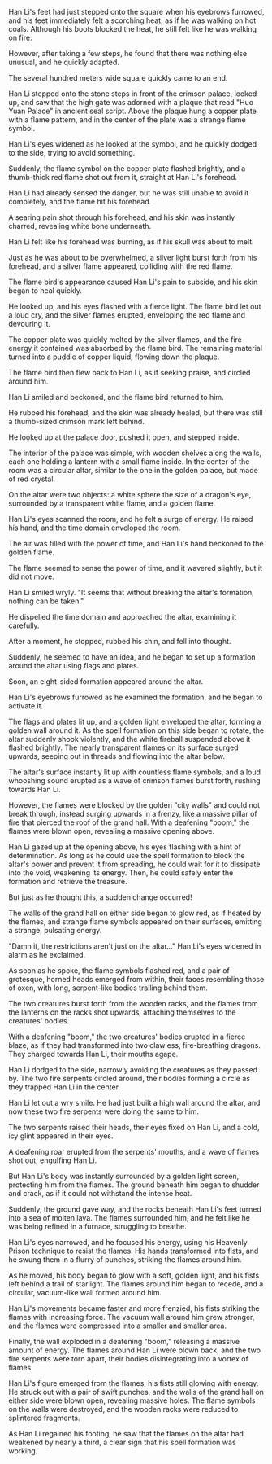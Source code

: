 Han Li's feet had just stepped onto the square when his eyebrows furrowed, and his feet immediately felt a scorching heat, as if he was walking on hot coals. Although his boots blocked the heat, he still felt like he was walking on fire.

However, after taking a few steps, he found that there was nothing else unusual, and he quickly adapted.

The several hundred meters wide square quickly came to an end.

Han Li stepped onto the stone steps in front of the crimson palace, looked up, and saw that the high gate was adorned with a plaque that read "Huo Yuan Palace" in ancient seal script. Above the plaque hung a copper plate with a flame pattern, and in the center of the plate was a strange flame symbol.

Han Li's eyes widened as he looked at the symbol, and he quickly dodged to the side, trying to avoid something.

Suddenly, the flame symbol on the copper plate flashed brightly, and a thumb-thick red flame shot out from it, straight at Han Li's forehead.

Han Li had already sensed the danger, but he was still unable to avoid it completely, and the flame hit his forehead.

A searing pain shot through his forehead, and his skin was instantly charred, revealing white bone underneath.

Han Li felt like his forehead was burning, as if his skull was about to melt.

Just as he was about to be overwhelmed, a silver light burst forth from his forehead, and a silver flame appeared, colliding with the red flame.

The flame bird's appearance caused Han Li's pain to subside, and his skin began to heal quickly.

He looked up, and his eyes flashed with a fierce light. The flame bird let out a loud cry, and the silver flames erupted, enveloping the red flame and devouring it.

The copper plate was quickly melted by the silver flames, and the fire energy it contained was absorbed by the flame bird. The remaining material turned into a puddle of copper liquid, flowing down the plaque.

The flame bird then flew back to Han Li, as if seeking praise, and circled around him.

Han Li smiled and beckoned, and the flame bird returned to him.

He rubbed his forehead, and the skin was already healed, but there was still a thumb-sized crimson mark left behind.

He looked up at the palace door, pushed it open, and stepped inside.

The interior of the palace was simple, with wooden shelves along the walls, each one holding a lantern with a small flame inside. In the center of the room was a circular altar, similar to the one in the golden palace, but made of red crystal.

On the altar were two objects: a white sphere the size of a dragon's eye, surrounded by a transparent white flame, and a golden flame.

Han Li's eyes scanned the room, and he felt a surge of energy. He raised his hand, and the time domain enveloped the room.

The air was filled with the power of time, and Han Li's hand beckoned to the golden flame.

The flame seemed to sense the power of time, and it wavered slightly, but it did not move.

Han Li smiled wryly. "It seems that without breaking the altar's formation, nothing can be taken."

He dispelled the time domain and approached the altar, examining it carefully.

After a moment, he stopped, rubbed his chin, and fell into thought.

Suddenly, he seemed to have an idea, and he began to set up a formation around the altar using flags and plates.

Soon, an eight-sided formation appeared around the altar.

Han Li's eyebrows furrowed as he examined the formation, and he began to activate it.

The flags and plates lit up, and a golden light enveloped the altar, forming a golden wall around it.
As the spell formation on this side began to rotate, the altar suddenly shook violently, and the white fireball suspended above it flashed brightly. The nearly transparent flames on its surface surged upwards, seeping out in threads and flowing into the altar below.

The altar's surface instantly lit up with countless flame symbols, and a loud whooshing sound erupted as a wave of crimson flames burst forth, rushing towards Han Li.

However, the flames were blocked by the golden "city walls" and could not break through, instead surging upwards in a frenzy, like a massive pillar of fire that pierced the roof of the grand hall. With a deafening "boom," the flames were blown open, revealing a massive opening above.

Han Li gazed up at the opening above, his eyes flashing with a hint of determination. As long as he could use the spell formation to block the altar's power and prevent it from spreading, he could wait for it to dissipate into the void, weakening its energy. Then, he could safely enter the formation and retrieve the treasure.

But just as he thought this, a sudden change occurred!

The walls of the grand hall on either side began to glow red, as if heated by the flames, and strange flame symbols appeared on their surfaces, emitting a strange, pulsating energy.

"Damn it, the restrictions aren't just on the altar..." Han Li's eyes widened in alarm as he exclaimed.

As soon as he spoke, the flame symbols flashed red, and a pair of grotesque, horned heads emerged from within, their faces resembling those of oxen, with long, serpent-like bodies trailing behind them.

The two creatures burst forth from the wooden racks, and the flames from the lanterns on the racks shot upwards, attaching themselves to the creatures' bodies.

With a deafening "boom," the two creatures' bodies erupted in a fierce blaze, as if they had transformed into two clawless, fire-breathing dragons. They charged towards Han Li, their mouths agape.

Han Li dodged to the side, narrowly avoiding the creatures as they passed by. The two fire serpents circled around, their bodies forming a circle as they trapped Han Li in the center.

Han Li let out a wry smile. He had just built a high wall around the altar, and now these two fire serpents were doing the same to him.

The two serpents raised their heads, their eyes fixed on Han Li, and a cold, icy glint appeared in their eyes.

A deafening roar erupted from the serpents' mouths, and a wave of flames shot out, engulfing Han Li.

But Han Li's body was instantly surrounded by a golden light screen, protecting him from the flames. The ground beneath him began to shudder and crack, as if it could not withstand the intense heat.

Suddenly, the ground gave way, and the rocks beneath Han Li's feet turned into a sea of molten lava. The flames surrounded him, and he felt like he was being refined in a furnace, struggling to breathe.

Han Li's eyes narrowed, and he focused his energy, using his Heavenly Prison technique to resist the flames. His hands transformed into fists, and he swung them in a flurry of punches, striking the flames around him.

As he moved, his body began to glow with a soft, golden light, and his fists left behind a trail of starlight. The flames around him began to recede, and a circular, vacuum-like wall formed around him.

Han Li's movements became faster and more frenzied, his fists striking the flames with increasing force. The vacuum wall around him grew stronger, and the flames were compressed into a smaller and smaller area.

Finally, the wall exploded in a deafening "boom," releasing a massive amount of energy. The flames around Han Li were blown back, and the two fire serpents were torn apart, their bodies disintegrating into a vortex of flames.

Han Li's figure emerged from the flames, his fists still glowing with energy. He struck out with a pair of swift punches, and the walls of the grand hall on either side were blown open, revealing massive holes. The flame symbols on the walls were destroyed, and the wooden racks were reduced to splintered fragments.

As Han Li regained his footing, he saw that the flames on the altar had weakened by nearly a third, a clear sign that his spell formation was working.